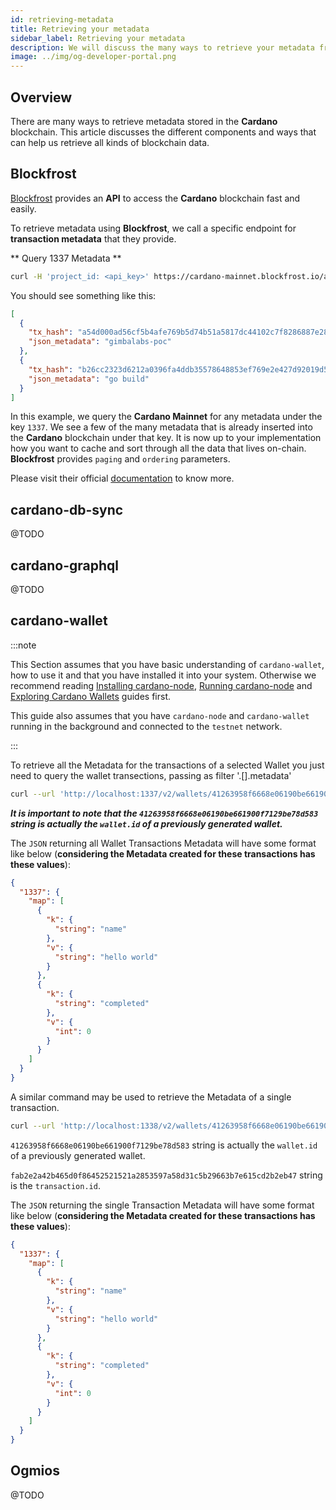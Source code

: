 ```yaml
---
id: retrieving-metadata
title: Retrieving your metadata
sidebar_label: Retrieving your metadata
description: We will discuss the many ways to retrieve your metadata from the Cardano blockchain.
image: ../img/og-developer-portal.png
---
```


## Overview

There are many ways to retrieve metadata stored in the **Cardano** blockchain. This article discusses the different components and ways that can help us retrieve all kinds of blockchain data.

## Blockfrost

[Blockfrost](/docs/get-started/blockfrost) provides an **API** to access the **Cardano** blockchain fast and easily. 

To retrieve metadata using **Blockfrost**, we call a specific endpoint for **transaction metadata** that they provide.

** Query 1337 Metadata **

```bash
curl -H 'project_id: <api_key>' https://cardano-mainnet.blockfrost.io/api/v0/metadata/txs/labels/1337 | jq
```

You should see something like this:

```json
[
  {
    "tx_hash": "a54d000ad56cf5b4afe769b5d74b51a5817dc44102c7f8286887e28bf257a2fd",
    "json_metadata": "gimbalabs-poc"
  },
  {
    "tx_hash": "b26cc2323d6212a0396fa4ddb35578648853ef769e2e427d92019d50163f636a",
    "json_metadata": "go build"
  }
]
```

In this example, we query the **Cardano Mainnet** for any metadata under the key `1337`. We see a few of the many metadata that is already inserted into the **Cardano** blockchain under that key. It is now up to your implementation how you want to cache and sort through all the data that lives on-chain. **Blockfrost** provides `paging` and `ordering` parameters.

Please visit their official [documentation](https://docs.blockfrost.io) to know more.

## cardano-db-sync

@TODO

## cardano-graphql

@TODO

## cardano-wallet

:::note

This Section assumes that you have basic understanding of `cardano-wallet`, how to use it and that you have installed it into your system. Otherwise we recommend reading [Installing cardano-node](/docs/get-started/installing-cardano-node), [Running cardano-node](/docs/get-started/running-cardano) and [Exploring Cardano Wallets](/docs/integrate-cardano/creating-wallet-faucet) guides first.

This guide also assumes that you have `cardano-node` and `cardano-wallet` running in the background and connected to the `testnet` network.

:::

To retrieve all the Metadata for the transactions of a selected Wallet you just need to query the wallet transections, passing as filter '.[].metadata'

```bash
curl --url 'http://localhost:1337/v2/wallets/41263958f6668e06190be661900f7129be78d583/transactions' | jq '.[].metadata'
```

***It is important to note that the `41263958f6668e06190be661900f7129be78d583` string is actually the `wallet.id` of a previously generated wallet.***

The `JSON` returning all Wallet Transactions Metadata will have some format like below (**considering the Metadata created for these transactions has these values**):

```json
{
  "1337": {
    "map": [
      {
        "k": {
          "string": "name"
        },
        "v": {
          "string": "hello world"
        }
      },
      {
        "k": {
          "string": "completed"
        },
        "v": {
          "int": 0
        }
      }
    ]
  }
}
```

A similar command may be used to retrieve the Metadata of a single transaction.


```bash
curl --url 'http://localhost:1338/v2/wallets/41263958f6668e06190be661900f7129be78d583/transactions/fab2e2a42b465d0f86452521521a2853597a58d31c5b29663b7e615cd2b2eb47' | jq '.metadata'
```

`41263958f6668e06190be661900f7129be78d583` string is actually the `wallet.id` of a previously generated wallet.

`fab2e2a42b465d0f86452521521a2853597a58d31c5b29663b7e615cd2b2eb47` string is the `transaction.id`.

The `JSON` returning the single Transaction Metadata will have some format like below (**considering the Metadata created for these transactions has these values**):

```json
{
  "1337": {
    "map": [
      {
        "k": {
          "string": "name"
        },
        "v": {
          "string": "hello world"
        }
      },
      {
        "k": {
          "string": "completed"
        },
        "v": {
          "int": 0
        }
      }
    ]
  }
}
```

## Ogmios

@TODO
